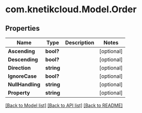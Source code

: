 # com.knetikcloud.Model.Order
## Properties

Name | Type | Description | Notes
------------ | ------------- | ------------- | -------------
**Ascending** | **bool?** |  | [optional] 
**Descending** | **bool?** |  | [optional] 
**Direction** | **string** |  | [optional] 
**IgnoreCase** | **bool?** |  | [optional] 
**NullHandling** | **string** |  | [optional] 
**Property** | **string** |  | [optional] 

[[Back to Model list]](../README.md#documentation-for-models) [[Back to API list]](../README.md#documentation-for-api-endpoints) [[Back to README]](../README.md)

